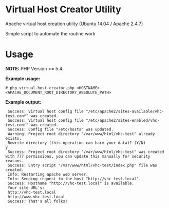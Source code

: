 # Virtual Host Creator Utility
Apache virtual host creation utility (Ubuntu 14.04 / Apache 2.4.7)

Simple script to automate the routine work

# Usage
**NOTE:** PHP Version >= 5.4.

**Example usage:**
```
# php virtual-host-creator.php <HOSTNAME> <APACHE_DOCUMENT_ROOT_DIRECTORY_ABSOLUTE_PATH>
```
**Example output:**
```
 Success: Virtual host config file "/etc/apache2/sites-available/vhc-test.conf" was created. 
 Success: Virtual host config file "/etc/apache2/sites-enabled/vhc-test.conf" was created. 
 Success: Config file "/etc/hosts" was updated. 
 Warning: Project root directory "/var/www/html/vhc-test" already exists. 
 Rewrite directory (this operation can harm your data)? (Y/N) 
y
 Success: Project root directory "/var/www/html/vhc-test" was created with 777 permissions, you can update this manually for security reasons. 
 Success: Entry script "/var/www/html/vhc-test/index.php" file was created. 
 Info: Restarting apache web server. 
 Info: Sending request to the host "http://vhc-test.local". 
 Success: Hostname "http://vhc-test.local" is available. 
 Your site URL's: 
 http://vhc-test.local 
 http://www.vhc-test.local 
 Success: That's all folks! 
```
